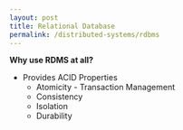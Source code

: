 ```yaml
---
layout: post
title: Relational Database
permalink: /distributed-systems/rdbms
---
```


**Why use RDMS at all?**
- Provides ACID Properties
  - Atomicity - Transaction Management
  - Consistency
  - Isolation
  - Durability

